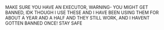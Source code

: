 MAKE SURE YOU HAVE AN EXECUTOR, WARNING- YOU MIGHT GET BANNED, IDK THOUGH I USE THESE AND I HAVE BEEN USING THEM FOR ABOUT A YEAR AND A HALF AND THEY STILL WORK, AND I HAVENT GOTTEN BANNED ONCE! STAY SAFE
